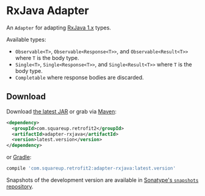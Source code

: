 RxJava Adapter
==============

An `Adapter` for adapting [RxJava 1.x][1] types.

Available types:

 * `Observable<T>`, `Observable<Response<T>>`, and `Observable<Result<T>>` where `T` is the body type.
 * `Single<T>`, `Single<Response<T>>`, and `Single<Result<T>>`  where `T` is the body type.
 * `Completable` where response bodies are discarded.

Download
--------

Download [the latest JAR][2] or grab via [Maven][3]:
```xml
<dependency>
  <groupId>com.squareup.retrofit2</groupId>
  <artifactId>adapter-rxjava</artifactId>
  <version>latest.version</version>
</dependency>
```
or [Gradle][3]:
```groovy
compile 'com.squareup.retrofit2:adapter-rxjava:latest.version'
```

Snapshots of the development version are available in [Sonatype's `snapshots` repository][snap].



 [1]: https://github.com/ReactiveX/RxJava/tree/1.x
 [2]: https://search.maven.org/remote_content?g=com.squareup.retrofit2&a=adapter-rxjava&v=LATEST
 [3]: http://search.maven.org/#search%7Cga%7C1%7Cg%3A%22com.squareup.retrofit2%22%20a%3A%22adapter-rxjava%22
 [snap]: https://oss.sonatype.org/content/repositories/snapshots/
